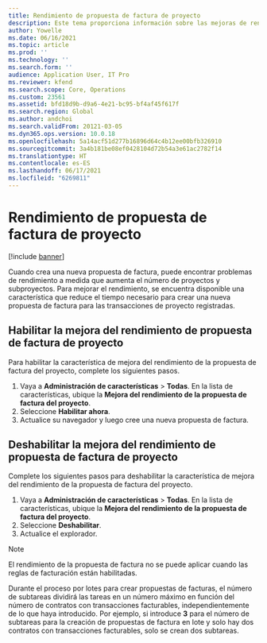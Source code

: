 ```yaml
---
title: Rendimiento de propuesta de factura de proyecto
description: Este tema proporciona información sobre las mejoras de rendimiento de las propuestas de factura del proyecto.
author: Yowelle
ms.date: 06/16/2021
ms.topic: article
ms.prod: ''
ms.technology: ''
ms.search.form: ''
audience: Application User, IT Pro
ms.reviewer: kfend
ms.search.scope: Core, Operations
ms.custom: 23561
ms.assetid: bfd18d9b-d9a6-4e21-bc95-bf4af45f617f
ms.search.region: Global
ms.author: andchoi
ms.search.validFrom: 20121-03-05
ms.dyn365.ops.version: 10.0.18
ms.openlocfilehash: 5a14acf51d277b16896d64c4b12ee00bfb326910
ms.sourcegitcommit: 3a4b181be08ef0428104d72b54a3e61ac2782f14
ms.translationtype: HT
ms.contentlocale: es-ES
ms.lasthandoff: 06/17/2021
ms.locfileid: "6269811"
---
```

# <a name="project-invoice-proposal-performance"></a>Rendimiento de propuesta de factura de proyecto

[!include [banner](../includes/banner.md)]

Cuando crea una nueva propuesta de factura, puede encontrar problemas de rendimiento a medida que aumenta el número de proyectos y subproyectos. Para mejorar el rendimiento, se encuentra disponible una característica que reduce el tiempo necesario para crear una nueva propuesta de factura para las transacciones de proyecto registradas.

## <a name="enable-project-invoice-proposal-performance-enhancement"></a>Habilitar la mejora del rendimiento de propuesta de factura de proyecto
Para habilitar la característica de mejora del rendimiento de la propuesta de factura del proyecto, complete los siguientes pasos.

1.  Vaya a **Administración de características** > **Todas**. En la lista de características, ubique la **Mejora del rendimiento de la propuesta de factura del proyecto**.
2.  Seleccione **Habilitar ahora**.
3.  Actualice su navegador y luego cree una nueva propuesta de factura.

## <a name="turn-off-project-invoice-proposal-performance-enhancement"></a>Deshabilitar la mejora del rendimiento de propuesta de factura de proyecto
Complete los siguientes pasos para deshabilitar la característica de mejora del rendimiento de la propuesta de factura del proyecto.

1.  Vaya a **Administración de características** > **Todas**. En la lista de características, ubique la **Mejora del rendimiento de la propuesta de factura del proyecto**.
2.  Seleccione **Deshabilitar**.
3.  Actualice el explorador.

> [!NOTE]
> El rendimiento de la propuesta de factura no se puede aplicar cuando las reglas de facturación están habilitadas.
> 
> Durante el proceso por lotes para crear propuestas de facturas, el número de subtareas dividirá las tareas en un número máximo en función del número de contratos con transacciones facturables, independientemente de lo que haya introducido. Por ejemplo, si introduce **3** para el número de subtareas para la creación de propuestas de factura en lote y solo hay dos contratos con transacciones facturables, solo se crean dos subtareas.
